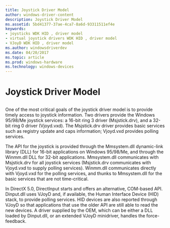 ```yaml
---
title: Joystick Driver Model
author: windows-driver-content
description: Joystick Driver Model
ms.assetid: 5bd41377-37ae-4ca7-8a6d-93311511ef4e
keywords:
- joysticks WDK HID , driver model
- virtual joystick drivers WDK HID , driver model
- VJoyD WDK HID , driver model
ms.author: windowsdriverdev
ms.date: 04/20/2017
ms.topic: article
ms.prod: windows-hardware
ms.technology: windows-devices
---
```


# Joystick Driver Model


## <a href="" id="ddk-joystick-driver-model-di"></a>


One of the most critical goals of the joystick driver model is to provide timely access to joystick information. Two drivers provide the Windows 95/98/Me joystick services: a 16-bit ring 3 driver (Msjstick.drv), and a 32-bit ring 0 driver (Vjoyd.vxd). The Msjstick.drv driver provides basic services such as registry update and caps information; Vjoyd.vxd provides polling services.

The API for the joystick is provided through the Mmsystem.dll dynamic-link library (DLL) for 16-bit applications on Windows 95/98/Me, and through the Winmm.dll DLL for 32-bit applications. Mmsystem.dll communicates with Msjstick.drv for all joystick services (Msjstick.drv communicates with Vjoyd.vxd to supply polling services). Winmm.dll communicates directly with Vjoyd.vxd for the polling services, and thunks to Mmsystem.dll for the basic services that are not time-critical.

In DirectX 5.0, DirectInput starts and offers an alternative, COM-based API. Dinput.dll uses VJoyD and, if available, the Human Interface Device (HID) stack, to provide polling services. HID devices are also reported through VJoyD so that applications that use the older API are still able to read the new devices. A driver supplied by the OEM, which can be either a DLL loaded by Dinput.dll, or an extended VJoyD minidriver, handles the force-feedback.

 

 




